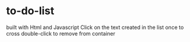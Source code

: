 # to-do-list
built with Html and Javascript
Click on the text created in the list once to cross 
double-click to remove from container
